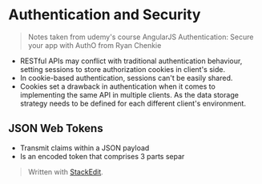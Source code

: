 # Authentication and Security

> Notes taken from udemy's course AngularJS Authentication: Secure your app with AuthO from Ryan Chenkie

- RESTful APIs may conflict with traditional authentication behaviour, setting sessions to store authorization cookies in client's side.
- In cookie-based authentication, sessions can't be easily shared.
- Cookies set a drawback in authentication when it comes to implementing the same API in multiple clients. As the data storage strategy needs to be defined for each different client's environment.

## JSON Web Tokens

- Transmit claims within a JSON payload
- Is an encoded token that comprises 3 parts separ


> Written with [StackEdit](https://stackedit.io/).

<!--stackedit_data:
eyJoaXN0b3J5IjpbLTczMjU3NDc2OCwtMTkxMDcxNDAyMywyOT
Q4NTU1MDldfQ==
-->